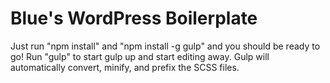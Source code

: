 # Blue's WordPress Boilerplate
Just run "npm install" and "npm install -g gulp" and you should be ready to go! Run "gulp" to start gulp up and start editing away. Gulp will automatically convert, minify, and prefix the SCSS files.